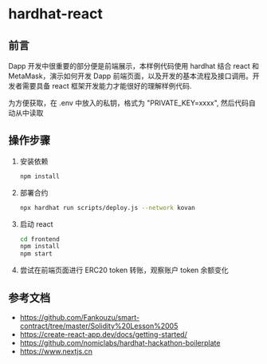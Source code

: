 # hardhat-react

## 前言

Dapp 开发中很重要的部分便是前端展示，本样例代码使用 hardhat 结合 react 和 MetaMask，演示如何开发 Dapp 前端页面，以及开发的基本流程及接口调用。开发者需要具备 react 框架开发能力才能很好的理解样例代码.

为方便获取，在 .env 中放入的私钥，格式为 "PRIVATE_KEY=xxxx", 然后代码自动从中读取

## 操作步骤

1. 安装依赖

   ```sh
   npm install
   ```

2. 部署合约

   ```sh
   npx hardhat run scripts/deploy.js --network kovan
   ```

3. 启动 react

   ```sh
   cd frontend
   npm install
   npm start
   ```

4. 尝试在前端页面进行 ERC20 token 转账，观察账户 token 余额变化

## 参考文档

- <https://github.com/Fankouzu/smart-contract/tree/master/Solidity%20Lesson%2005>
- <https://create-react-app.dev/docs/getting-started/>
- <https://github.com/nomiclabs/hardhat-hackathon-boilerplate>
- <https://www.nextjs.cn>
